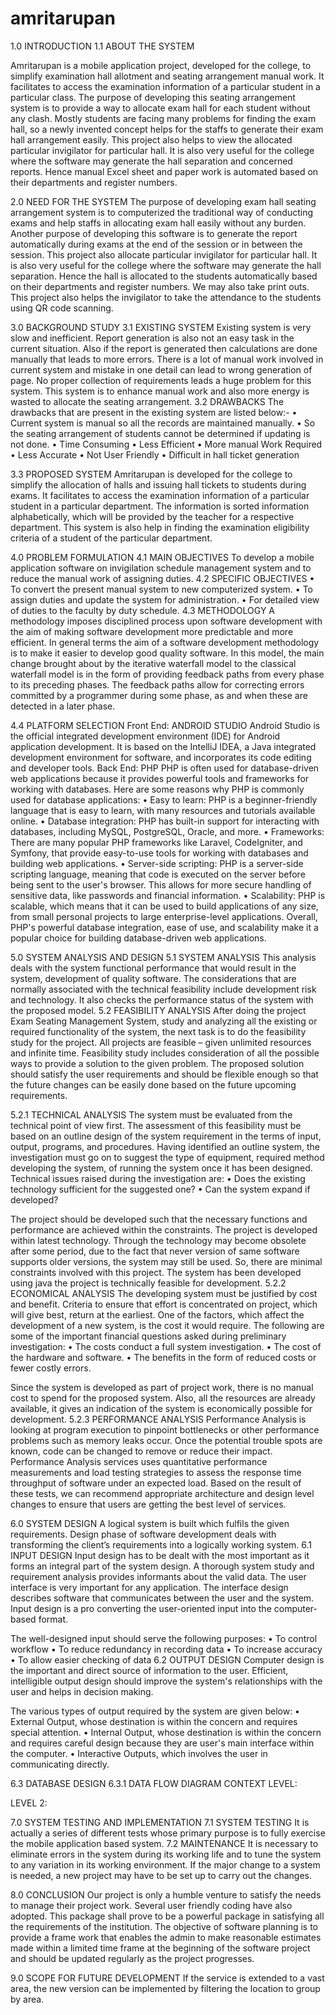 # amritarupan
1.0 INTRODUCTION
1.1 ABOUT THE SYSTEM

Amritarupan is a mobile application project, developed for the college, to simplify examination hall allotment and seating arrangement manual work. It facilitates to access the examination information of a particular student in a particular class. The purpose of developing this seating arrangement system is to provide a way to allocate exam hall for each student without any clash. Mostly students are facing many problems for finding the exam hall, so a newly invented concept helps for the staffs to generate their exam hall arrangement easily. This project also helps to view the allocated particular invigilator for particular hall. It is also very useful for the college where the software may generate the hall separation and concerned reports. Hence manual Excel sheet and paper work is automated based on their departments and register numbers. 

2.0 NEED FOR THE SYSTEM
The purpose of developing exam hall seating arrangement system is to computerized the traditional way of conducting exams and help staffs in allocating exam hall easily without any burden. Another purpose of developing this software is to generate the report automatically during exams at the end of the session or in between the session. This project also allocate particular invigilator for particular hall. It is also very useful for the college where the software may generate the hall separation. Hence the hall is allocated to the students automatically based on their departments and register numbers. We may also take print outs. This project also helps the invigilator to take the attendance to the students using 	QR code scanning.

3.0 BACKGROUND STUDY
3.1 EXISTING SYSTEM
Existing system is very slow and inefficient. Report generation is also not an easy task in the current situation. Also if the report is generated then calculations are done manually that leads to more errors. There is a lot of manual work involved in current system and mistake in one detail can lead to wrong generation of page. No proper collection of requirements leads a huge problem for this system. This system is to enhance manual work and also more energy is wasted to allocate the seating arrangement.
3.2 DRAWBACKS
The drawbacks that are present in the existing system are listed below:-
•	Current system is manual so all the records are maintained manually.
•	So the seating arrangement of students cannot be determined if updating is not done.
•	Time Consuming
•	 Less Efficient
•	 More manual Work Required 
•	Less Accurate 
•	Not User Friendly 
•	Difficult in hall ticket generation

3.3 PROPOSED SYSTEM
Amritarupan is developed for the college to simplify the allocation of halls and issuing hall tickets to students during exams. It facilitates to access the examination information of a particular student in a particular department. The information is sorted information alphabetically, which will be provided by the teacher for a respective department. This system is also help in finding the examination eligibility criteria of a student of the particular department.  

4.0 PROBLEM FORMULATION
4.1 MAIN OBJECTIVES
To develop a mobile application software on invigilation schedule management system and to reduce the manual work of assigning duties.
4.2 SPECIFIC OBJECTIVES
•	To convert the present manual system to new computerized system.
•	To assign duties and update the system for administration.
•	For detailed view of duties to the faculty by duty schedule.
4.3 METHODOLOGY
A methodology imposes disciplined process upon software development with the aim of making software development more predictable and more efficient. In general terms the aim of a software development methodology is to make it easier to develop good quality software. In this model, the main change brought about by the iterative waterfall model to the classical waterfall model is in the form of providing feedback paths from every phase to its preceding phases. The feedback paths allow for correcting errors committed by a programmer during some phase, as and when these are detected in a later phase.

4.4 PLATFORM SELECTION
Front End: ANDROID STUDIO
Android Studio is the official integrated development environment (IDE) for Android application development. It is based on the IntelliJ IDEA, a Java integrated development environment for software, and incorporates its code editing and developer tools.
Back End: PHP 
PHP is often used for database-driven web applications because it provides powerful tools and frameworks for working with databases. Here are some reasons why PHP is commonly used for database applications:
•	Easy to learn: PHP is a beginner-friendly language that is easy to learn, with many resources and tutorials available online.
•	Database integration: PHP has built-in support for interacting with databases, including MySQL, PostgreSQL, Oracle, and more.
•	Frameworks: There are many popular PHP frameworks like Laravel, CodeIgniter, and Symfony, that provide easy-to-use tools for working with databases and building web applications.
•	Server-side scripting: PHP is a server-side scripting language, meaning that code is executed on the server before being sent to the user's browser. This allows for more secure handling of sensitive data, like passwords and financial information.
•	Scalability: PHP is scalable, which means that it can be used to build applications of any size, from small personal projects to large enterprise-level applications.
Overall, PHP's powerful database integration, ease of use, and scalability make it a popular choice for building database-driven web applications.

5.0 SYSTEM ANALYSIS AND DESIGN
5.1 SYSTEM ANALYSIS
This analysis deals with the system functional performance that would result in the system, development of quality software. The considerations that are normally associated with the technical feasibility include development risk and technology. It also checks the performance status of the system with the proposed model.
5.2 FEASIBILITY ANALYSIS
After doing the project Exam Seating Management System, study and analyzing all the existing or required functionality of the system, the next task is to do the feasibility study for the project. All projects are feasible – given unlimited resources and infinite time.
Feasibility study includes consideration of all the possible ways to provide a solution to the given problem. The proposed solution should satisfy the user requirements and should be flexible enough so that the future changes can be easily  done based on the future upcoming requirements.

5.2.1 TECHNICAL ANALYSIS
The system must be evaluated from the technical point of view first. The assessment of this feasibility must be based on an outline design of the system requirement in the terms of input, output, programs, and procedures. Having identified an outline system, the investigation must go on to suggest the type of equipment, required method developing the system, of running the system once it has been designed.
Technical issues raised during the investigation are:
•	Does the existing technology sufficient for the suggested one?
•	Can the system expand if developed?

The project should be developed such that the necessary functions and performance are achieved within the constraints. The project is developed within latest technology. Through the technology may become obsolete after some period, due to the fact that never version of same software supports older versions, the system may still be used. So, there are minimal constraints involved with this project. The system has been developed using java the project is technically feasible for development.
5.2.2 ECONOMICAL ANALYSIS
The developing system must be justified by cost and benefit. Criteria to ensure that effort is concentrated on project, which will give best, return at the earliest. One of the factors, which affect the development of a new system, is the cost it would require.
The following are some of the important financial questions asked during preliminary investigation:
•	The costs conduct a full system investigation.
•	The cost of the hardware and software.
•	The benefits in the form of reduced costs or fewer costly errors.

Since the system is developed as part of project work, there is no manual cost to spend for the proposed system. Also, all the resources are already available, it gives an indication of the system is economically possible for development.
5.2.3 PERFORMANCE ANALYSIS
Performance Analysis is looking at program execution to pinpoint bottlenecks or other performance problems such as memory leaks occur. Once the potential trouble spots are known, code can be changed to remove or reduce their impact. Performance Analysis services uses quantitative performance measurements and load testing strategies to assess the response time throughput of software under an expected load. Based on the result of these tests, we can recommend appropriate architecture and design level changes to ensure that users are getting the best level of services.

6.0 SYSTEM DESIGN
A logical system is built which fulfils the given requirements. Design phase of software development deals with transforming the client’s requirements into a logically working system.
6.1 INPUT DESIGN
Input design has to be dealt with the most important as it forms an integral part of the system design. A thorough system study and requirement analysis provides informants about the valid data.
The user interface is very important for any application. The interface design describes software that communicates between the user and the system. Input design is a pro
converting the user-oriented input into the computer-based format.

The well-designed input should serve the following purposes:
•	To control workflow
•	To reduce redundancy in recording data
•	To increase accuracy
•	To allow easier checking of data
6.2 OUTPUT DESIGN
Computer design is the important and direct source of information to the user. Efficient, intelligible output design should improve the system's relationships with the user and helps in decision making.

The various types of output required by the system are given below:
•	External Output, whose destination is within the concern and requires special attention.
•	Internal Output, whose destination is within the concern and requires careful design because they are user's main interface within the computer.
•	Interactive Outputs, which involves the user in communicating directly.

6.3 DATABASE DESIGN
6.3.1 DATA FLOW DIAGRAM
CONTEXT LEVEL:
 
LEVEL 2:
 
7.0 SYSTEM TESTING AND IMPLEMENTATION
7.1 SYSTEM TESTING
It is actually a series of different tests whose primary purpose is to fully exercise the mobile application based system.
 7.2 MAINTENANCE
It is necessary to eliminate errors in the system during its working life and to tune the system to any variation in its working environment. If the major change to a system is needed, a new project may have to be set up to carry out the changes.

8.0 CONCLUSION
Our project is only a humble venture to satisfy the needs to manage their project work. Several user friendly coding have also adopted. This package shall prove to be a powerful package in satisfying all the requirements of the institution. The objective of software planning is to provide a frame work that enables the admin to make reasonable estimates made within a limited time frame at the beginning of the software project and should be updated regularly as the project progresses.

9.0 SCOPE FOR FUTURE DEVELOPMENT
If the service is extended to a vast area, the new version can be implemented by filtering the location to group by area.
